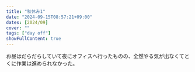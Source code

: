 ```yaml
---
title: "秋休み1"
date: "2024-09-15T08:57:21+09:00"
dates: [2024/09]
cover: ""
tags: ["day off"]
showFullContent: true
---
```


お昼はだらだらしていて夜にオフィスへ行ったものの、全然やる気が出なくてとくに作業は進められなかった。
